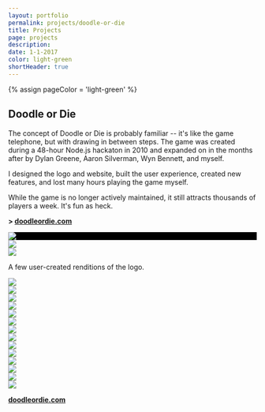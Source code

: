 ```yaml
---
layout: portfolio
permalink: projects/doodle-or-die
title: Projects
page: projects
description:
date: 1-1-2017
color: light-green
shortHeader: true
---
```

{% assign pageColor =  'light-green' %}

<div class="pb5 f4 lh-copy">
    <h2 class="f-subheadline mv4">Doodle or Die</h2>
    <section>
        <p>
            The concept of Doodle or Die is probably familiar -- it's like the game telephone, but with drawing in between steps. The game was created during a 48-hour Node.js hackaton in 2010 and expanded on in the months after by Dylan Greene, Aaron Silverman, Wyn Bennett, and myself.
        </p>
        <p>
            I designed the logo and website, built the user experience, created new features, and lost many hours playing the game myself.
        </p>
        <p>
            While the game is no longer actively maintained, it still attracts thousands of players a week. It's fun as heck.
        </p>
        <p class="f3 mb5 pb4 bb b--{{pageColor}}">
            <strong>> <a href="http://doodleordie.com">doodleordie.com</a></strong>
        </p>
    </section>
    <section class="pb3">
        <div class="flex-ns pb5 mb5 bb b--{{pageColor}}">
            <div class="w-100 w-40-ns flex justify-center align-center mb4 mb0-ns br4 pa4" style="background: black url(/images/projects/doodle-or-die/slide-background.jpg) center center;">
                <img src="/images/projects/doodle-or-die/logo.png" class="self-center" />
            </div>
            <div class="w-100 w-60-ns pl4">
                <img src="/images/projects/doodle-or-die/screen-game.jpg" />
            </div>
        </div>
        <div class="w-100 pb5 mb5 bb b--{{pageColor}} tc">
            <img src="/images/projects/doodle-or-die/logos.jpg" />
            <p class="f4 mid-gray tc pt4 i">A few user-created renditions of the logo.</p>
        </div>
        <div class="w-100 pb5 mb5 tc">
            <img src="/images/projects/doodle-or-die/screen-explore.jpg" />
        </div>
        <div class="cf pb5 mb5">
            <div class="fl w-100 w-50-m w-25-l pa2"><img src="/images/projects/doodle-or-die/doodles/amazing-spaceship.png" /></div>
            <div class="fl w-100 w-50-m w-25-l pa2"><img src="/images/projects/doodle-or-die/doodles/cycle-over-frog.png" /></div>
            <div class="fl w-100 w-50-m w-25-l pa2"><img src="/images/projects/doodle-or-die/doodles/disco-ninjas.png" /></div>
            <div class="fl w-100 w-50-m w-25-l pa2"><img src="/images/projects/doodle-or-die/doodles/freeicecream.png" /></div>
            <div class="fl w-100 w-50-m w-25-l pa2"><img src="/images/projects/doodle-or-die/doodles/robot-dinosaur.png" /></div>
            <div class="fl w-100 w-50-m w-25-l pa2"><img src="/images/projects/doodle-or-die/doodles/dinosaur-asteroid.png" /></div>
            <div class="fl w-100 w-50-m w-25-l pa2"><img src="/images/projects/doodle-or-die/doodles/trex.png" /></div>
            <div class="fl w-100 w-50-m w-25-l pa2"><img src="/images/projects/doodle-or-die/doodles/trex_on_motorcycle.png" /></div>
            <div class="fl w-100 w-50-m w-25-l pa2"><img src="/images/projects/doodle-or-die/doodles/pencilspongebob.png" /></div>
            <div class="fl w-100 w-50-m w-25-l pa2"><img src="/images/projects/doodle-or-die/doodles/rocket-hippo.png" /></div>
            <div class="fl w-100 w-50-m w-25-l pa2"><img src="/images/projects/doodle-or-die/doodles/skateboard.png" /></div>
            <div class="fl w-100 w-50-m w-25-l pa2"><img src="/images/projects/doodle-or-die/doodles/yes.png" /></div>
        </div>
        <div class="w-100 mb5 tc">
            <img src="/images/projects/doodle-or-die/screen-chain.jpg" />
        </div>
    </section>
    <p class="f2 mb4 pb4 tc">
        <strong><a href="http://doodleordie.com">doodleordie.com</a></strong>
    </p>

</div>

